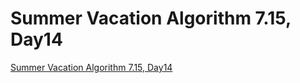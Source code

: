 # Summer Vacation Algorithm 7.15, Day14
[Summer Vacation Algorithm 7.15, Day14](https://aiwithcloud.com/2022/09/19/summer_vacation_algorithm_7-15_day14/)